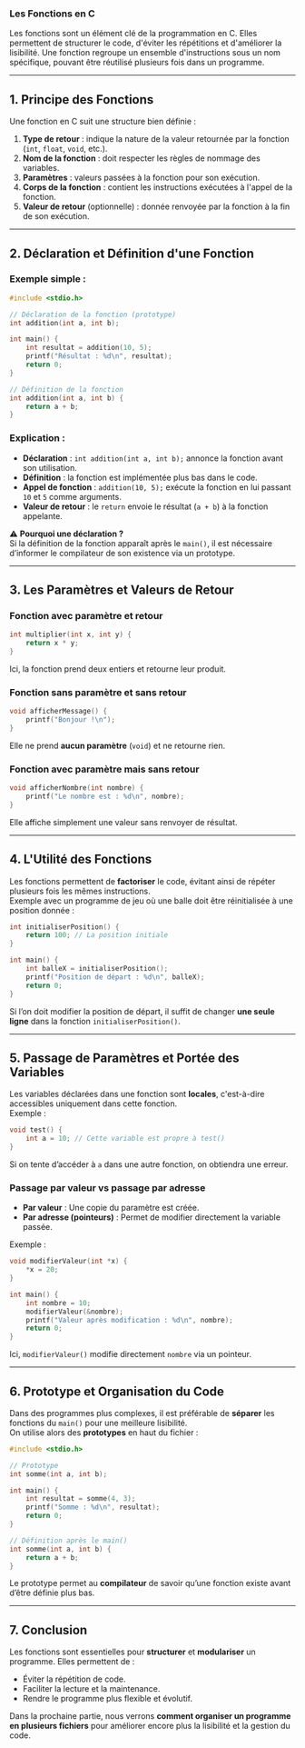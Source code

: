 ### Les Fonctions en C

Les fonctions sont un élément clé de la programmation en C. Elles permettent de structurer le code, d'éviter les répétitions et d'améliorer la lisibilité. Une fonction regroupe un ensemble d'instructions sous un nom spécifique, pouvant être réutilisé plusieurs fois dans un programme.

---

## 1. Principe des Fonctions

Une fonction en C suit une structure bien définie :
1. **Type de retour** : indique la nature de la valeur retournée par la fonction (`int`, `float`, `void`, etc.).
2. **Nom de la fonction** : doit respecter les règles de nommage des variables.
3. **Paramètres** : valeurs passées à la fonction pour son exécution.
4. **Corps de la fonction** : contient les instructions exécutées à l'appel de la fonction.
5. **Valeur de retour** (optionnelle) : donnée renvoyée par la fonction à la fin de son exécution.

---

## 2. Déclaration et Définition d'une Fonction

### Exemple simple :
```c
#include <stdio.h>

// Déclaration de la fonction (prototype)
int addition(int a, int b);

int main() {
    int resultat = addition(10, 5);
    printf("Résultat : %d\n", resultat);
    return 0;
}

// Définition de la fonction
int addition(int a, int b) {
    return a + b;
}
```
### Explication :
- **Déclaration** : `int addition(int a, int b);` annonce la fonction avant son utilisation.
- **Définition** : la fonction est implémentée plus bas dans le code.
- **Appel de fonction** : `addition(10, 5);` exécute la fonction en lui passant `10` et `5` comme arguments.
- **Valeur de retour** : le `return` envoie le résultat (`a + b`) à la fonction appelante.

⚠️ **Pourquoi une déclaration ?**  
Si la définition de la fonction apparaît après le `main()`, il est nécessaire d’informer le compilateur de son existence via un prototype.

---

## 3. Les Paramètres et Valeurs de Retour

### Fonction avec paramètre et retour
```c
int multiplier(int x, int y) {
    return x * y;
}
```
Ici, la fonction prend deux entiers et retourne leur produit.

### Fonction sans paramètre et sans retour
```c
void afficherMessage() {
    printf("Bonjour !\n");
}
```
Elle ne prend **aucun paramètre** (`void`) et ne retourne rien.

### Fonction avec paramètre mais sans retour
```c
void afficherNombre(int nombre) {
    printf("Le nombre est : %d\n", nombre);
}
```
Elle affiche simplement une valeur sans renvoyer de résultat.

---

## 4. L'Utilité des Fonctions

Les fonctions permettent de **factoriser** le code, évitant ainsi de répéter plusieurs fois les mêmes instructions.  
Exemple avec un programme de jeu où une balle doit être réinitialisée à une position donnée :

```c
int initialiserPosition() {
    return 100; // La position initiale
}

int main() {
    int balleX = initialiserPosition();
    printf("Position de départ : %d\n", balleX);
    return 0;
}
```
Si l’on doit modifier la position de départ, il suffit de changer **une seule ligne** dans la fonction `initialiserPosition()`.

---

## 5. Passage de Paramètres et Portée des Variables

Les variables déclarées dans une fonction sont **locales**, c'est-à-dire accessibles uniquement dans cette fonction.  
Exemple :
```c
void test() {
    int a = 10; // Cette variable est propre à test()
}
```
Si on tente d’accéder à `a` dans une autre fonction, on obtiendra une erreur.

### Passage par valeur vs passage par adresse
- **Par valeur** : Une copie du paramètre est créée.
- **Par adresse (pointeurs)** : Permet de modifier directement la variable passée.

Exemple :
```c
void modifierValeur(int *x) {
    *x = 20;
}

int main() {
    int nombre = 10;
    modifierValeur(&nombre);
    printf("Valeur après modification : %d\n", nombre);
    return 0;
}
```
Ici, `modifierValeur()` modifie directement `nombre` via un pointeur.

---

## 6. Prototype et Organisation du Code

Dans des programmes plus complexes, il est préférable de **séparer** les fonctions du `main()` pour une meilleure lisibilité.  
On utilise alors des **prototypes** en haut du fichier :

```c
#include <stdio.h>

// Prototype
int somme(int a, int b);

int main() {
    int resultat = somme(4, 3);
    printf("Somme : %d\n", resultat);
    return 0;
}

// Définition après le main()
int somme(int a, int b) {
    return a + b;
}
```
Le prototype permet au **compilateur** de savoir qu’une fonction existe avant d’être définie plus bas.

---

## 7. Conclusion

Les fonctions sont essentielles pour **structurer** et **modulariser** un programme. Elles permettent de :
- Éviter la répétition de code.
- Faciliter la lecture et la maintenance.
- Rendre le programme plus flexible et évolutif.

Dans la prochaine partie, nous verrons **comment organiser un programme en plusieurs fichiers** pour améliorer encore plus la lisibilité et la gestion du code.
